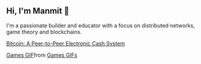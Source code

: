 ## Hi, I'm Manmit 👋

I'm a passionate builder and educator with a focus on distributed networks, game theory and blockchains. 

[Bitcoin: A Peer-to-Peer Electronic Cash System](https://bitcoin.org/bitcoin.pdf)

<div class="tenor-gif-embed" data-postid="7390354" data-share-method="host" data-aspect-ratio="2.295" data-width="100%"><a href="https://tenor.com/view/games-gif-7390354">Games GIF</a>from <a href="https://tenor.com/search/games-gifs">Games GIFs</a></div> <script type="text/javascript" async src="https://tenor.com/embed.js"></script>

<!--
**SupremeSingh/SupremeSingh** is a ✨ _special_ ✨ repository because its `README.md` (this file) appears on your GitHub profile.

Here are some ideas to get you started:

- 🔭 I’m currently working on ...
- 🌱 I’m currently learning ...
- 👯 I’m looking to collaborate on ...
- 🤔 I’m looking for help with ...
- 💬 Ask me about ...
- 📫 How to reach me: ...
- 😄 Pronouns: ...
- ⚡ Fun fact: ...
-->
